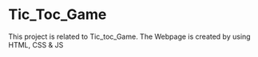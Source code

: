# Tic_Toc_Game
This project is related to Tic_toc_Game.
The Webpage is created by using HTML, CSS & JS
